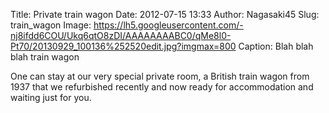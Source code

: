 Title: Private train wagon
Date: 2012-07-15 13:33
Author: Nagasaki45
Slug: train_wagon
Image: https://lh5.googleusercontent.com/-nj8ifdd6COU/Ukq6qtO8zDI/AAAAAAAABC0/qMe8l0-Pt70/20130929_100136%252520edit.jpg?imgmax=800
Caption: Blah blah blah train wagon

One can stay at our very special private room, a British train wagon
from 1937 that we refurbished recently and now ready for accommodation
and waiting just for you.
